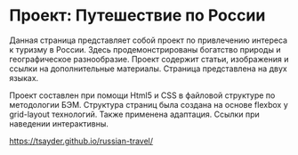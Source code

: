 # Проект: Путешествие по России

Данная страница представляет собой проект по привлечению интереса к туризму в России. Здесь продемонстрированы богатство природы и географическое разнообразие. Проект содержит статьи, изображения и ссылки на дополнительные материалы. Страница представлена на двух языках.

Проект составлен при помощи Html5 и CSS в файловой структуре по методологии БЭМ. Структура страниц была создана на основе flexbox y grid-layout технологий. Также применена адаптация. Ссылки при наведении интерактивны.

https://tsayder.github.io/russian-travel/

